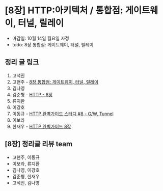 # [8장] HTTP:아키텍처 / 통합점: 게이트웨이, 터널, 릴레이

- 마감일: 10월 14일 월요일 자정
- todo: 8장 통합점: 게이트웨이, 터널, 릴레이

## 정리 글 링크

1. 고석진
2. 고현주 - [8장 통합점: 게이트웨이, 터널, 릴레이](https://dev-junior.tistory.com/13)
3. 김나영
4. 김준형 - [HTTP - 8장](https://junjangsee.github.io/2019/10/13/network/network-08/)
5. 류지환
6. 이강호
7. 이동규 - [HTTP 완벽가이드 스터디 #8 - G/W, Tunnel](https://brainbackdoor.tistory.com/130) 
8. 이보라
9. 한재우 - [HTTP 완벽가이드 8장](https://bebiangel.github.io/2019/10/13/http-guide-chap8/)

## [8장] 정리글 리뷰 team

- 고현주, 이동규
- 이보라, 류지환
- 김나영, 이강호
- 김준형, 한재우
- 고석진, 김나영
